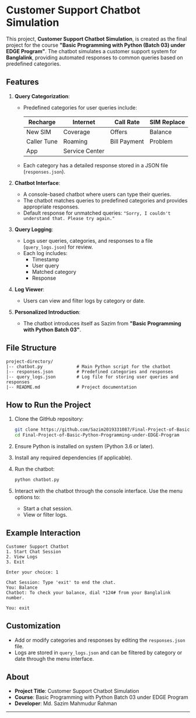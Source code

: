 # Customer Support Chatbot Simulation

This project, **Customer Support Chatbot Simulation**, is created as the final project for the course **"Basic Programming with Python (Batch 03) under EDGE Program"**. The chatbot simulates a customer support system for **Banglalink**, providing automated responses to common queries based on predefined categories.

## Features

1. **Query Categorization**:

   - Predefined categories for user queries include:

     | Recharge    | Internet       | Call Rate    | SIM Replace |
     | ----------- | -------------- | ------------ | ----------- |
     | New SIM     | Coverage       | Offers       | Balance     |
     | Caller Tune | Roaming        | Bill Payment | Problem     |
     | App         | Service Center |              |             |

   - Each category has a detailed response stored in a JSON file (`responses.json`).

2. **Chatbot Interface**:

   - A console-based chatbot where users can type their queries.
   - The chatbot matches queries to predefined categories and provides appropriate responses.
   - Default response for unmatched queries: `"Sorry, I couldn't understand that. Please try again."`

3. **Query Logging**:

   - Logs user queries, categories, and responses to a file (`query_logs.json`) for review.
   - Each log includes:
     - Timestamp
     - User query
     - Matched category
     - Response

4. **Log Viewer**:

   - Users can view and filter logs by category or date.

5. **Personalized Introduction**:

   - The chatbot introduces itself as Sazim from **"Basic Programming with Python Batch 03"**.

## File Structure

```
project-directory/
|-- chatbot.py             # Main Python script for the chatbot
|-- responses.json         # Predefined categories and responses
|-- query_logs.json        # Log file for storing user queries and responses
|-- README.md              # Project documentation
```

## How to Run the Project

1. Clone the GitHub repository:

   ```bash
   git clone https://github.com/Sazim2019331087/Final-Project-of-Basic-Python-Programming-under-EDGE-Program/
   cd Final-Project-of-Basic-Python-Programming-under-EDGE-Program
   ```

2. Ensure Python is installed on system (Python 3.6 or later).

3. Install any required dependencies (if applicable).

4. Run the chatbot:

   ```bash
   python chatbot.py
   ```

5. Interact with the chatbot through the console interface. Use the menu options to:

   - Start a chat session.
   - View or filter logs.

## Example Interaction

```
Customer Support Chatbot
1. Start Chat Session
2. View Logs
3. Exit

Enter your choice: 1

Chat Session: Type 'exit' to end the chat.
You: Balance
Chatbot: To check your balance, dial *124# from your Banglalink number.

You: exit
```

## Customization

- Add or modify categories and responses by editing the `responses.json` file.
- Logs are stored in `query_logs.json` and can be filtered by category or date through the menu interface.

## About

- **Project Title**: Customer Support Chatbot Simulation
- **Course**: Basic Programming with Python Batch 03 under EDGE Program
- **Developer**: Md. Sazim Mahmudur Rahman

---

